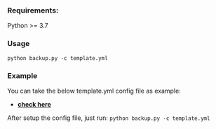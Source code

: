### Requirements:
Python >= 3.7

### Usage
```
python backup.py -c template.yml
```



### Example
You can take the below template.yml config file as example:
- [ **check here**](template.yml)

After setup the config file, just run: `python backup.py -c template.yml`
